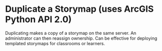 # Duplicate a Storymap (uses ArcGIS Python API 2.0)

Duplicating makes a copy of a storymap on the same server. An administrator can then reassign ownership. Can be effective for deploying templated storymaps for classrooms or learners.

